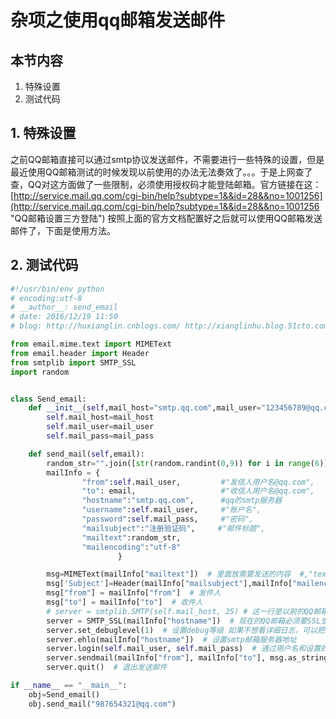 # 杂项之使用qq邮箱发送邮件
## 本节内容
1. 特殊设置
2. 测试代码

## 1. 特殊设置
之前QQ邮箱直接可以通过smtp协议发送邮件，不需要进行一些特殊的设置，但是最近使用QQ邮箱测试的时候发现以前使用的办法无法奏效了。。。于是上网查了查，QQ对这方面做了一些限制，必须使用授权码才能登陆邮箱。官方链接在这：
[http://service.mail.qq.com/cgi-bin/help?subtype=1&&id=28&&no=1001256](http://service.mail.qq.com/cgi-bin/help?subtype=1&&id=28&&no=1001256 "QQ邮箱设置三方登陆")
按照上面的官方文档配置好之后就可以使用QQ邮箱发送邮件了，下面是使用方法。

## 2. 测试代码
```python
#!/usr/bin/env python
# encoding:utf-8
# __author__: send_email
# date: 2016/12/19 11:50
# blog: http://huxianglin.cnblogs.com/ http://xianglinhu.blog.51cto.com/

from email.mime.text import MIMEText
from email.header import Header
from smtplib import SMTP_SSL
import random


class Send_email:
    def __init__(self,mail_host="smtp.qq.com",mail_user="123456789@qq.com  # 这里填的是你的发件箱的邮箱名",mail_pass="这里填的不是邮箱密码，而是开启服务后的16位授权码"):
        self.mail_host=mail_host
        self.mail_user=mail_user
        self.mail_pass=mail_pass

    def send_mail(self,email):
        random_str="".join([str(random.randint(0,9)) for i in range(6)])  # 生成6位的0-9的随机数字，并转换成字符串
        mailInfo = {
                "from":self.mail_user,         #"发信人用户名@qq.com",
                "to": email,                   #"收信人用户名@qq.com",
                "hostname":"smtp.qq.com",      #qq的smtp服务器
                "username":self.mail_user,     #"账户名",
                "password":self.mail_pass,     #"密码",
                "mailsubject":"注册验证码",     #"邮件标题",
                "mailtext":random_str,
                "mailencoding":"utf-8"
                        }

        msg=MIMEText(mailInfo["mailtext"])  # 里面放需要发送的内容  #,"text",mailInfo["mailencoding"]  # 这些加上无法收到验证码
        msg['Subject']=Header(mailInfo["mailsubject"],mailInfo["mailencoding"])  # 邮件标题内容
        msg["from"] = mailInfo["from"]  # 发件人
        msg["to"] = mailInfo["to"]  # 收件人
        # server = smtplib.SMTP(self.mail_host, 25) # 这一行是以前的QQ邮箱可以直接使用smtp发送邮件
        server = SMTP_SSL(mailInfo["hostname"])  # 现在的QQ邮箱必须要SSL支持才能发送邮箱，并且不能填邮箱密码，需要在邮箱设置中打开支持POP3/SMTP功能，并获取到16位的授权码
        server.set_debuglevel(1)  # 设置debug等级 如果不想看详细日志，可以把日志级别调高一点，不需要看日志的话把这行删除就行
        server.ehlo(mailInfo["hostname"])  # 设置smtp邮箱服务器地址
        server.login(self.mail_user, self.mail_pass)  # 通过用户名和设置的授权码登录
        server.sendmail(mailInfo["from"], mailInfo["to"], msg.as_string())  # 将打包的信息发送给对方，可以将对方地址设置成一个列表或元祖，相当于群发邮件
        server.quit()  # 退出发送邮件

if __name__ == "__main__":
    obj=Send_email()
    obj.send_mail("987654321@qq.com")

```
